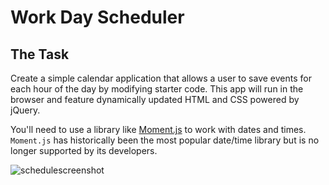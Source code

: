 # Work Day Scheduler

## The Task

Create a simple calendar application that allows a user to save events for each hour of the day by modifying starter code. This app will run in the browser and feature dynamically updated HTML and CSS powered by jQuery.

You'll need to use a library like [Moment.js](https://momentjs.com/) to work with dates and times. `Moment.js` has historically been the most popular date/time library but is no longer supported by its developers.

![schedulescreenshot](https://user-images.githubusercontent.com/72943649/99161252-fd90e680-26b5-11eb-89cd-343cc316a554.PNG)

